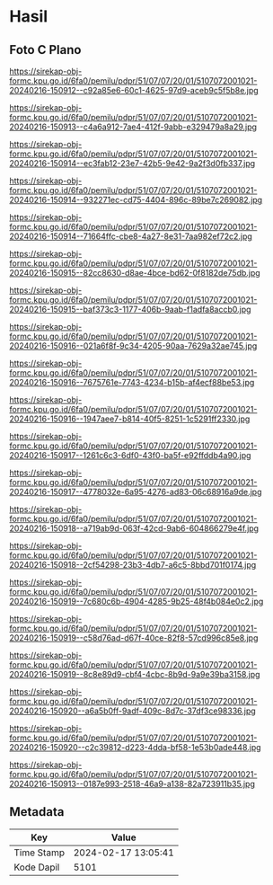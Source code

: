 # Hasil

## Foto C Plano

https://sirekap-obj-formc.kpu.go.id/6fa0/pemilu/pdpr/51/07/07/20/01/5107072001021-20240216-150912--c92a85e6-60c1-4625-97d9-aceb9c5f5b8e.jpg

https://sirekap-obj-formc.kpu.go.id/6fa0/pemilu/pdpr/51/07/07/20/01/5107072001021-20240216-150913--c4a6a912-7ae4-412f-9abb-e329479a8a29.jpg

https://sirekap-obj-formc.kpu.go.id/6fa0/pemilu/pdpr/51/07/07/20/01/5107072001021-20240216-150914--ec3fab12-23e7-42b5-9e42-9a2f3d0fb337.jpg

https://sirekap-obj-formc.kpu.go.id/6fa0/pemilu/pdpr/51/07/07/20/01/5107072001021-20240216-150914--932271ec-cd75-4404-896c-89be7c269082.jpg

https://sirekap-obj-formc.kpu.go.id/6fa0/pemilu/pdpr/51/07/07/20/01/5107072001021-20240216-150914--71664ffc-cbe8-4a27-8e31-7aa982ef72c2.jpg

https://sirekap-obj-formc.kpu.go.id/6fa0/pemilu/pdpr/51/07/07/20/01/5107072001021-20240216-150915--82cc8630-d8ae-4bce-bd62-0f8182de75db.jpg

https://sirekap-obj-formc.kpu.go.id/6fa0/pemilu/pdpr/51/07/07/20/01/5107072001021-20240216-150915--baf373c3-1177-406b-9aab-f1adfa8accb0.jpg

https://sirekap-obj-formc.kpu.go.id/6fa0/pemilu/pdpr/51/07/07/20/01/5107072001021-20240216-150916--021a6f8f-9c34-4205-90aa-7629a32ae745.jpg

https://sirekap-obj-formc.kpu.go.id/6fa0/pemilu/pdpr/51/07/07/20/01/5107072001021-20240216-150916--7675761e-7743-4234-b15b-af4ecf88be53.jpg

https://sirekap-obj-formc.kpu.go.id/6fa0/pemilu/pdpr/51/07/07/20/01/5107072001021-20240216-150916--1947aee7-b814-40f5-8251-1c5291ff2330.jpg

https://sirekap-obj-formc.kpu.go.id/6fa0/pemilu/pdpr/51/07/07/20/01/5107072001021-20240216-150917--1261c6c3-6df0-43f0-ba5f-e92ffddb4a90.jpg

https://sirekap-obj-formc.kpu.go.id/6fa0/pemilu/pdpr/51/07/07/20/01/5107072001021-20240216-150917--4778032e-6a95-4276-ad83-06c68916a9de.jpg

https://sirekap-obj-formc.kpu.go.id/6fa0/pemilu/pdpr/51/07/07/20/01/5107072001021-20240216-150918--a719ab9d-063f-42cd-9ab6-604866279e4f.jpg

https://sirekap-obj-formc.kpu.go.id/6fa0/pemilu/pdpr/51/07/07/20/01/5107072001021-20240216-150918--2cf54298-23b3-4db7-a6c5-8bbd701f0174.jpg

https://sirekap-obj-formc.kpu.go.id/6fa0/pemilu/pdpr/51/07/07/20/01/5107072001021-20240216-150919--7c680c6b-4904-4285-9b25-48f4b084e0c2.jpg

https://sirekap-obj-formc.kpu.go.id/6fa0/pemilu/pdpr/51/07/07/20/01/5107072001021-20240216-150919--c58d76ad-d67f-40ce-82f8-57cd996c85e8.jpg

https://sirekap-obj-formc.kpu.go.id/6fa0/pemilu/pdpr/51/07/07/20/01/5107072001021-20240216-150919--8c8e89d9-cbf4-4cbc-8b9d-9a9e39ba3158.jpg

https://sirekap-obj-formc.kpu.go.id/6fa0/pemilu/pdpr/51/07/07/20/01/5107072001021-20240216-150920--a6a5b0ff-9adf-409c-8d7c-37df3ce98336.jpg

https://sirekap-obj-formc.kpu.go.id/6fa0/pemilu/pdpr/51/07/07/20/01/5107072001021-20240216-150920--c2c39812-d223-4dda-bf58-1e53b0ade448.jpg

https://sirekap-obj-formc.kpu.go.id/6fa0/pemilu/pdpr/51/07/07/20/01/5107072001021-20240216-150913--0187e993-2518-46a9-a138-82a723911b35.jpg


## Metadata

| Key        | Value               |
| ---------- | ------------------- |
| Time Stamp | 2024-02-17 13:05:41 |
| Kode Dapil | 5101                |




